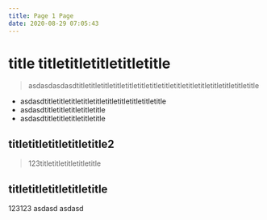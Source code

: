 ```yaml
---
title: Page 1 Page
date: 2020-08-29 07:05:43
---
```


# title titletitletitletitletitle

> asdasdasdasdtitletitletitletitletitletitletitletitletitletitletitletitletitletitletitle

- asdasdtitletitletitletitletitletitletitletitletitletitle
- asdasdtitletitletitletitletitle
- asdasdtitletitletitletitletitle

## titletitletitletitletitle2
> 123titletitletitletitletitle


## titletitletitletitletitle
123123
asdasd
asdasd


